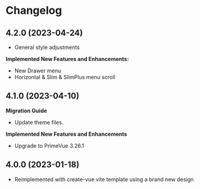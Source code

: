 # Changelog

## 4.2.0 (2023-04-24)

-   General style adjustments

**Implemented New Features and Enhancements:**

-   New Drawer menu
-   Horizontal & Slim & SlimPlus menu scroll

## 4.1.0 (2023-04-10)

**Migration Guide**

-   Update theme files.

**Implemented New Features and Enhancements**

-   Upgrade to PrimeVue 3.26.1

## 4.0.0 (2023-01-18)

-   Reimplemented with create-vue vite template using a brand new design
